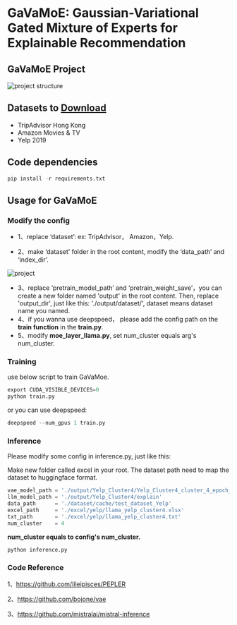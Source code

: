 # GaVaMoE: Gaussian-Variational Gated Mixture of Experts for Explainable Recommendation

## GaVaMoE Project 
![project structure](./project.png)

## Datasets to [Download](https://github.com/lileipisces/PEPLER?tab=readme-ov-file#datasets-to-download)

- TripAdvisor Hong Kong
- Amazon Movies & TV
- Yelp 2019

## Code dependencies

```python
pip install -r requirements.txt 
```

## Usage for GaVaMoE 

### Modify the config

- 1、replace ‘dataset’: ex: TripAdvisor， Amazon，Yelp.

- 2、make ‘dataset’ folder in the root content, modify the ‘data_path’ and ‘index_dir’.

 ![project](./11.png)

- 3、replace ‘pretrain_model_path’  and ‘pretrain_weight_save’，you can create a new folder named 'output' in the root content. Then, replace 'output_dir', just like this: './output/dataset/', dataset means dataset name you named.
- 4、if you wanna use deepspeed， please add the config path on the **train function** in the **train.py**.
- 5、modify **moe_layer_llama.py**, set num_cluster equals arg's num_cluster.

### Training 

use below script to train GaVaMoe.

```python
export CUDA_VISIBLE_DEVICES=0
python train.py
```

or you can use deepspeed:

```python
deepspeed --num_gpus 1 train.py 
```

### Inference

Please modify some config in inference.py, just like this:

Make new folder called excel in your root. The dataset path need to map the dataset to huggingface format.

```python
vae_model_path = './output/Yelp_Cluster4/Yelp_Cluster4_cluster_4_epoch_20.pth'
llm_model_path = './output/Yelp_Cluster4/explain'
data_path      = './dataset/cache/test_dataset_Yelp'
excel_path     = './excel/yelp/llama_yelp_cluster4.xlsx'
txt_path       = './excel/yelp/llama_yelp_cluster4.txt'
num_cluster    = 4 
```

**num_cluster equals to config's num_cluster.**

```python
python inference.py
```

### Code Reference

1、https://github.com/lileipisces/PEPLER

2、https://github.com/bojone/vae

3、https://github.com/mistralai/mistral-inference
